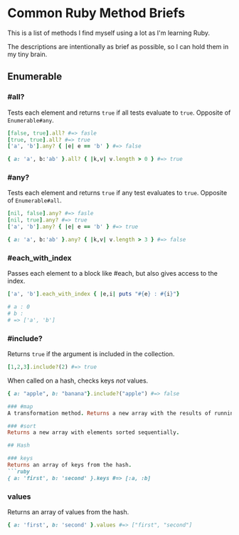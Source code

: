 # Common Ruby Method Briefs

This is a list of methods I find myself using a lot as I'm learning Ruby.

The descriptions are intentionally as brief as possible, so I can hold them in my tiny brain.

## Enumerable

### #all?
Tests each element and returns `true` if all tests evaluate to `true`. Opposite of `Enumerable#any`.
```ruby
[false, true].all? #=> fasle
[true, true].all? #=> true
['a', 'b'].any? { |e| e == 'b' } #=> false

{ a: 'a', b:'ab' }.all? { |k,v| v.length > 0 } #=> true
```

### #any?
Tests each element and returns `true` if any test evaluates to `true`. Opposite of `Enumerable#all`.
```ruby
[nil, false].any? #=> fasle
[nil, true].any? #=> true
['a', 'b'].any? { |e| e == 'b' } #=> true

{ a: 'a', b:'ab' }.any? { |k,v| v.length > 3 } #=> false
```

### #each_with_index
Passes each element to a block like #each, but also gives access to the index.
```ruby
['a', 'b'].each_with_index { |e,i| puts "#{e} : #{i}"}

# a : 0
# b : 
# => ['a', 'b']
```

### #include?
Returns `true` if the argument is included in the collection.
```ruby
[1,2,3].include?(2) #=> true
```
When called on a hash, checks keys _not_ values.
```ruby
{ a: "apple", b: "banana"}.include?("apple") #=> false

### #map
A transformation method. Returns a new array with the results of running the block once for each element in the original array.

### #sort
Returns a new array with elements sorted sequentially.

## Hash

### keys
Returns an array of keys from the hash.
```ruby
{ a: 'first', b: 'second' }.keys #=> [:a, :b]
```

### values
Returns an array of values from the hash.
```ruby
{ a: 'first', b: 'second' }.values #=> ["first", "second"]
```
